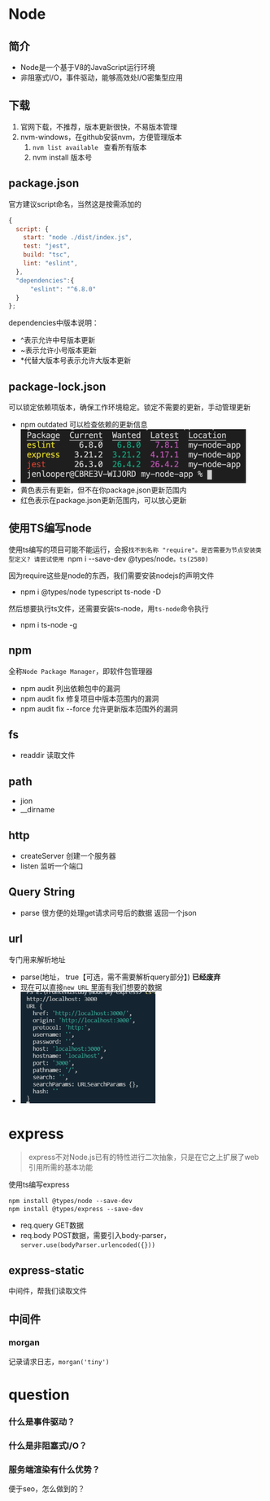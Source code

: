 # Node

## 简介

- Node是一个基于V8的JavaScript运行环境
- 非阻塞式I/O，事件驱动，能够高效处I/O密集型应用

## 下载

1. 官网下载，不推荐，版本更新很快，不易版本管理
2. nvm-windows，在github安装nvm，方便管理版本
   1. `nvm list available ` 查看所有版本
   2. nvm install 版本号

## package.json

官方建议script命名，当然这是按需添加的

```js
{
  script: {
    start: "node ./dist/index.js",
    test: "jest",
    build: "tsc",
    lint: "eslint",
  },
  "dependencies":{
      "eslint": "^6.8.0"
  }
};

```

dependencies中版本说明：

- ^表示允许中号版本更新
- ~表示允许小号版本更新
- *代替大版本号表示允许大版本更新

## package-lock.json

可以锁定依赖项版本，确保工作环境稳定。锁定不需要的更新，手动管理更新

- npm outdated  可以检查依赖的更新信息
- <img src="Node.js.assets/image-20211202215904295.png" alt="image-20211202215904295" style="zoom:67%;" />
- 黄色表示有更新，但不在你package.json更新范围内
- 红色表示在package.json更新范围内，可以放心更新

## 使用TS编写node

使用ts编写的项目可能不能运行，会报`找不到名称 "require"。是否需要为节点安装类型定义? 请尝试使用 `npm i --save-dev @types/node`。ts(2580)`

因为require这些是node的东西，我们需要安装nodejs的声明文件

- npm i @types/node typescript ts-node -D

然后想要执行ts文件，还需要安装ts-node，用`ts-node`命令执行

- npm i ts-node -g

## npm

全称`Node Package Manager`，即软件包管理器

- npm audit   列出依赖包中的漏洞
- npm audit fix  修复项目中版本范围内的漏洞
- npm audit fix --force  允许更新版本范围外的漏洞

## fs

- readdir  读取文件

## path

- jion
- __dirname

## http

- createServer 创建一个服务器
- listen  监听一个端口

## Query String

- parse  很方便的处理get请求问号后的数据 返回一个json

## url

专门用来解析地址

- parse(地址， true【可选，需不需要解析query部分】)  **已经废弃**
- 现在可以直接`new URL` 里面有我们想要的数据
- <img src="Node.js.assets/image-20211215151634643.png" alt="image-20211215151634643" style="zoom:70%;" />



# express

> express不对Node.js已有的特性进行二次抽象，只是在它之上扩展了web引用所需的基本功能

使用ts编写express

```shell
npm install @types/node --save-dev
npm install @types/express --save-dev
```

- req.query  GET数据
- req.body    POST数据，需要引入body-parser，`server.use(bodyParser.urlencoded({}))`

## express-static

中间件，帮我们读取文件

## 中间件

### morgan

记录请求日志，`morgan('tiny')`



# question

### 什么是事件驱动？

### 什么是非阻塞式I/O？

### 服务端渲染有什么优势？

便于seo，怎么做到的？